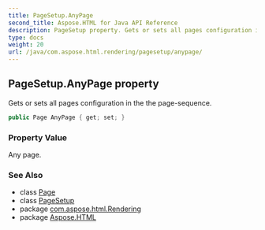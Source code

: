 ```yaml
---
title: PageSetup.AnyPage
second_title: Aspose.HTML for Java API Reference
description: PageSetup property. Gets or sets all pages configuration in the the page-sequence
type: docs
weight: 20
url: /java/com.aspose.html.rendering/pagesetup/anypage/
---
```

## PageSetup.AnyPage property

Gets or sets all pages configuration in the the page-sequence.

```java
public Page AnyPage { get; set; }
```

### Property Value

Any page.

### See Also

* class [Page](../../../com.aspose.html.drawing/page/)
* class [PageSetup](../)
* package [com.aspose.html.Rendering](../../pagesetup/)
* package [Aspose.HTML](../../../)
